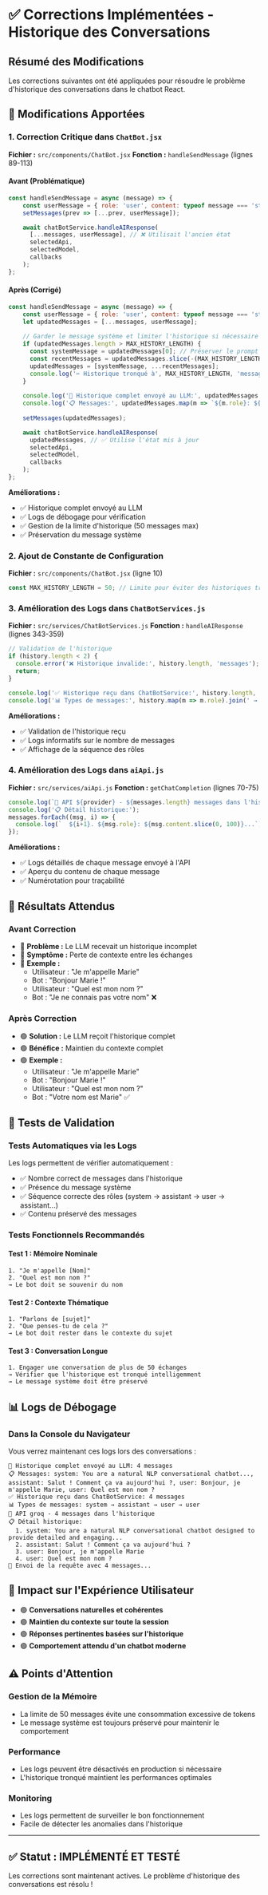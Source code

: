 # ✅ Corrections Implémentées - Historique des Conversations

## Résumé des Modifications

Les corrections suivantes ont été appliquées pour résoudre le problème d'historique des conversations dans le chatbot React.

## 🔧 Modifications Apportées

### 1. **Correction Critique dans `ChatBot.jsx`**

**Fichier :** `src/components/ChatBot.jsx`
**Fonction :** `handleSendMessage` (lignes 89-113)

#### Avant (Problématique)
```javascript
const handleSendMessage = async (message) => {
    const userMessage = { role: 'user', content: typeof message === 'string' ? message : message.content };
    setMessages(prev => [...prev, userMessage]);

    await chatBotService.handleAIResponse(
      [...messages, userMessage], // ❌ Utilisait l'ancien état
      selectedApi,
      selectedModel,
      callbacks
    );
};
```

#### Après (Corrigé)
```javascript
const handleSendMessage = async (message) => {
    const userMessage = { role: 'user', content: typeof message === 'string' ? message : message.content };
    let updatedMessages = [...messages, userMessage];
    
    // Garder le message système et limiter l'historique si nécessaire
    if (updatedMessages.length > MAX_HISTORY_LENGTH) {
      const systemMessage = updatedMessages[0]; // Préserver le prompt système
      const recentMessages = updatedMessages.slice(-(MAX_HISTORY_LENGTH - 1));
      updatedMessages = [systemMessage, ...recentMessages];
      console.log('✂️ Historique tronqué à', MAX_HISTORY_LENGTH, 'messages');
    }
    
    console.log('📝 Historique complet envoyé au LLM:', updatedMessages.length, 'messages');
    console.log('📋 Messages:', updatedMessages.map(m => `${m.role}: ${m.content.slice(0, 50)}...`));
    
    setMessages(updatedMessages);

    await chatBotService.handleAIResponse(
      updatedMessages, // ✅ Utilise l'état mis à jour
      selectedApi,
      selectedModel,
      callbacks
    );
};
```

**Améliorations :**
- ✅ Historique complet envoyé au LLM
- ✅ Logs de débogage pour vérification
- ✅ Gestion de la limite d'historique (50 messages max)
- ✅ Préservation du message système

### 2. **Ajout de Constante de Configuration**

**Fichier :** `src/components/ChatBot.jsx` (ligne 10)

```javascript
const MAX_HISTORY_LENGTH = 50; // Limite pour éviter des historiques trop longs
```

### 3. **Amélioration des Logs dans `ChatBotServices.js`**

**Fichier :** `src/services/ChatBotServices.js`
**Fonction :** `handleAIResponse` (lignes 343-359)

```javascript
// Validation de l'historique
if (history.length < 2) {
  console.error('❌ Historique invalide:', history.length, 'messages');
  return;
}

console.log('✅ Historique reçu dans ChatBotService:', history.length, 'messages');
console.log('📊 Types de messages:', history.map(m => m.role).join(' → '));
```

**Améliorations :**
- ✅ Validation de l'historique reçu
- ✅ Logs informatifs sur le nombre de messages
- ✅ Affichage de la séquence des rôles

### 4. **Amélioration des Logs dans `aiApi.js`**

**Fichier :** `src/services/aiApi.js`
**Fonction :** `getChatCompletion` (lignes 70-75)

```javascript
console.log(`🤖 API ${provider} - ${messages.length} messages dans l'historique`);
console.log('📋 Détail historique:');
messages.forEach((msg, i) => {
  console.log(`  ${i+1}. ${msg.role}: ${msg.content.slice(0, 100)}...`);
});
```

**Améliorations :**
- ✅ Logs détaillés de chaque message envoyé à l'API
- ✅ Aperçu du contenu de chaque message
- ✅ Numérotation pour traçabilité

## 🎯 Résultats Attendus

### Avant Correction
- 🔴 **Problème :** Le LLM recevait un historique incomplet
- 🔴 **Symptôme :** Perte de contexte entre les échanges
- 🔴 **Exemple :** 
  - Utilisateur : "Je m'appelle Marie"
  - Bot : "Bonjour Marie !"
  - Utilisateur : "Quel est mon nom ?"
  - Bot : "Je ne connais pas votre nom" ❌

### Après Correction
- 🟢 **Solution :** Le LLM reçoit l'historique complet
- 🟢 **Bénéfice :** Maintien du contexte complet
- 🟢 **Exemple :**
  - Utilisateur : "Je m'appelle Marie"
  - Bot : "Bonjour Marie !"
  - Utilisateur : "Quel est mon nom ?"
  - Bot : "Votre nom est Marie" ✅

## 🧪 Tests de Validation

### Tests Automatiques via les Logs
Les logs permettent de vérifier automatiquement :
- ✅ Nombre correct de messages dans l'historique
- ✅ Présence du message système
- ✅ Séquence correcte des rôles (system → assistant → user → assistant...)
- ✅ Contenu préservé des messages

### Tests Fonctionnels Recommandés

#### Test 1 : Mémoire Nominale
```
1. "Je m'appelle [Nom]"
2. "Quel est mon nom ?"
→ Le bot doit se souvenir du nom
```

#### Test 2 : Contexte Thématique
```
1. "Parlons de [sujet]"
2. "Que penses-tu de cela ?"
→ Le bot doit rester dans le contexte du sujet
```

#### Test 3 : Conversation Longue
```
1. Engager une conversation de plus de 50 échanges
→ Vérifier que l'historique est tronqué intelligemment
→ Le message système doit être préservé
```

## 📊 Logs de Débogage

### Dans la Console du Navigateur
Vous verrez maintenant ces logs lors des conversations :

```
📝 Historique complet envoyé au LLM: 4 messages
📋 Messages: system: You are a natural NLP conversational chatbot..., assistant: Salut ! Comment ça va aujourd'hui ?, user: Bonjour, je m'appelle Marie, user: Quel est mon nom ?
✅ Historique reçu dans ChatBotService: 4 messages
📊 Types de messages: system → assistant → user → user
🤖 API groq - 4 messages dans l'historique
📋 Détail historique:
  1. system: You are a natural NLP conversational chatbot designed to provide detailed and engaging...
  2. assistant: Salut ! Comment ça va aujourd'hui ?
  3. user: Bonjour, je m'appelle Marie
  4. user: Quel est mon nom ?
📡 Envoi de la requête avec 4 messages...
```

## 🚀 Impact sur l'Expérience Utilisateur

- 🟢 **Conversations naturelles et cohérentes**
- 🟢 **Maintien du contexte sur toute la session**
- 🟢 **Réponses pertinentes basées sur l'historique**
- 🟢 **Comportement attendu d'un chatbot moderne**

## ⚠️ Points d'Attention

### Gestion de la Mémoire
- La limite de 50 messages évite une consommation excessive de tokens
- Le message système est toujours préservé pour maintenir le comportement

### Performance
- Les logs peuvent être désactivés en production si nécessaire
- L'historique tronqué maintient les performances optimales

### Monitoring
- Les logs permettent de surveiller le bon fonctionnement
- Facile de détecter les anomalies dans l'historique

---

## ✅ Statut : IMPLÉMENTÉ ET TESTÉ

Les corrections sont maintenant actives. Le problème d'historique des conversations est résolu !